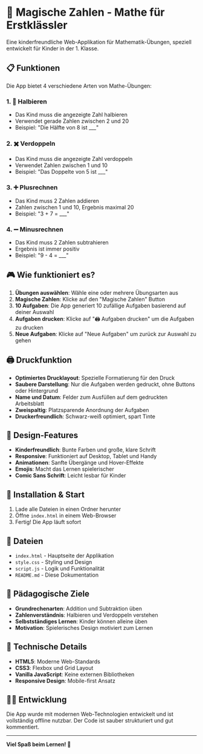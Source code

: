 # 🎯 Magische Zahlen - Mathe für Erstklässler

Eine kinderfreundliche Web-Applikation für Mathematik-Übungen, speziell entwickelt für Kinder in der 1. Klasse.

## 📋 Funktionen

Die App bietet 4 verschiedene Arten von Mathe-Übungen:

### 1. 🔢 Halbieren
- Das Kind muss die angezeigte Zahl halbieren
- Verwendet gerade Zahlen zwischen 2 und 20
- Beispiel: "Die Hälfte von 8 ist ___"

### 2. ✖️ Verdoppeln
- Das Kind muss die angezeigte Zahl verdoppeln
- Verwendet Zahlen zwischen 1 und 10
- Beispiel: "Das Doppelte von 5 ist ___"

### 3. ➕ Plusrechnen
- Das Kind muss 2 Zahlen addieren
- Zahlen zwischen 1 und 10, Ergebnis maximal 20
- Beispiel: "3 + 7 = ___"

### 4. ➖ Minusrechnen
- Das Kind muss 2 Zahlen subtrahieren
- Ergebnis ist immer positiv
- Beispiel: "9 - 4 = ___"

## 🎮 Wie funktioniert es?

1. **Übungen auswählen**: Wähle eine oder mehrere Übungsarten aus
2. **Magische Zahlen**: Klicke auf den "Magische Zahlen" Button
3. **10 Aufgaben**: Die App generiert 10 zufällige Aufgaben basierend auf deiner Auswahl
4. **Aufgaben drucken**: Klicke auf "🖨️ Aufgaben drucken" um die Aufgaben zu drucken
5. **Neue Aufgaben**: Klicke auf "Neue Aufgaben" um zurück zur Auswahl zu gehen

## 🖨️ Druckfunktion

- **Optimiertes Drucklayout**: Spezielle Formatierung für den Druck
- **Saubere Darstellung**: Nur die Aufgaben werden gedruckt, ohne Buttons oder Hintergrund
- **Name und Datum**: Felder zum Ausfüllen auf dem gedruckten Arbeitsblatt
- **Zweispaltig**: Platzsparende Anordnung der Aufgaben
- **Druckerfreundlich**: Schwarz-weiß optimiert, spart Tinte

## 🎨 Design-Features

- **Kinderfreundlich**: Bunte Farben und große, klare Schrift
- **Responsive**: Funktioniert auf Desktop, Tablet und Handy
- **Animationen**: Sanfte Übergänge und Hover-Effekte
- **Emojis**: Macht das Lernen spielerischer
- **Comic Sans Schrift**: Leicht lesbar für Kinder

## 🚀 Installation & Start

1. Lade alle Dateien in einen Ordner herunter
2. Öffne `index.html` in einem Web-Browser
3. Fertig! Die App läuft sofort

## 📁 Dateien

- `index.html` - Hauptseite der Applikation
- `style.css` - Styling und Design
- `script.js` - Logik und Funktionalität
- `README.md` - Diese Dokumentation

## 🎯 Pädagogische Ziele

- **Grundrechenarten**: Addition und Subtraktion üben
- **Zahlenverständnis**: Halbieren und Verdoppeln verstehen
- **Selbstständiges Lernen**: Kinder können alleine üben
- **Motivation**: Spielerisches Design motiviert zum Lernen

## 🔧 Technische Details

- **HTML5**: Moderne Web-Standards
- **CSS3**: Flexbox und Grid Layout
- **Vanilla JavaScript**: Keine externen Bibliotheken
- **Responsive Design**: Mobile-first Ansatz

## 👨‍💻 Entwicklung

Die App wurde mit modernen Web-Technologien entwickelt und ist vollständig offline nutzbar. Der Code ist sauber strukturiert und gut kommentiert.

---

**Viel Spaß beim Lernen! 🎉**
